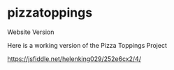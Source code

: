 # pizzatoppings
Website Version

Here is a working version of the Pizza Toppings Project

https://jsfiddle.net/helenking029/252e6cx2/4/
